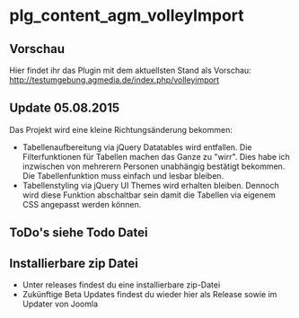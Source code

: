 # plg_content_agm_volleyImport

## Vorschau
Hier findet ihr das Plugin mit dem aktuellsten Stand als Vorschau: http://testumgebung.agmedia.de/index.php/volleyimport

## Update 05.08.2015
Das Projekt wird eine kleine Richtungsänderung bekommen:
- Tabellenaufbereitung via jQuery Datatables wird entfallen. Die Filterfunktionen für Tabellen machen das Ganze zu "wirr". Dies habe ich inzwischen von mehrerern Personen unabhängig bestätigt bekommen. Die Tabellenfunktion muss einfach und lesbar bleiben.
- Tabellenstyling via jQuery UI Themes wird erhalten bleiben. Dennoch wird diese Funktion abschaltbar sein damit die Tabellen via eigenem CSS angepasst werden können.

## ToDo's siehe Todo Datei

## Installierbare zip Datei
- Unter releases findest du eine installierbare zip-Datei
- Zukünftige Beta Updates findest du wieder hier als Release sowie im Updater von Joomla
